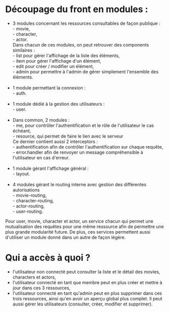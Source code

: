 # Découpage du front en modules :

- 3 modules concernant les ressources consultables de façon publique : <br/>
      - movie,<br/>
      - character,<br/>
      - actor.<br/>
    Dans chacun de ces modules, on peut retrouver des components similaires :<br/>
        - list pour gérer l'affichage de la liste des éléments,<br/>
        - item pour gérer l'affichage d'un élément,<br/>
        - edit pour créer / modifier un élément,<br/>
        - admin pour permettre à l'admin de gérer simplement l'ensemble des éléments.<br/>
  <br/>
- 1 module permettant la connexion :<br/>
      - auth.<br/>
  <br/>
- 1 module dédié à la gestion des utilisateurs :<br/>
      - user.<br/>
  <br/>
- Dans common, 2 modules :<br/>
      - me, pour contrôler l'authentification et le rôle de l'utilisateur le cas échéant,<br/>
      - resource, qui permet de faire le lien avec le serveur<br/>
        Ce dernier contient aussi 2 interceptors :<br/>
          - authentification afin de contrôler l'authentification sur chaque requête, <br/>
          - error.handler afin de renvoyer un message compréhensible à l'utilisateur en cas d'erreur.<br/>
  <br/>
- 1 module gérant l'affichage général :<br/>
      - layout.<br/>
  <br/>
- 4 modules gérant le routing interne avec gestion des différentes autorisations<br/>
      - movie-routing,<br/>
      - character-routing,<br/>
      - actor-routing,<br/>
      - user-routing.

Pour user, movie, character et actor, un service chacun qui permet une mutualisation des requêtes 
pour une même ressource afin de permettre une plus grande modularité future.
De plus, ces services permettent aussi d'utiliser un module donné dans un autre de façon légère.


# Qui a accès à quoi ?

- l'utilisateur non connecté peut consulter la liste et le détail des movies, characters et actors,
- l'utilisateur connecté en tant que membre peut en plus créer et mettre à jour dans ces 3 ressources,
- l'utilisateur connecté en tant qu'admin peut en plus supprimer dans ces trois ressources, ainsi qu'en avoir un aperçu global plus complet.
Il peut aussi gérer les utilisateurs (consulter, créer, modifier et supprimer).
